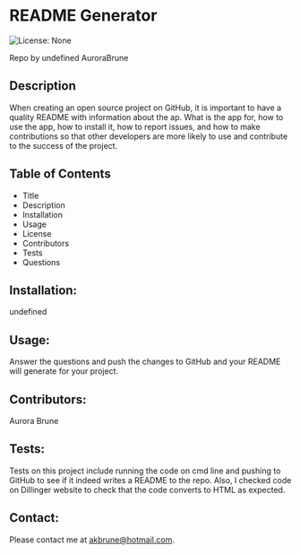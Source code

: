# README Generator

   ![License: None](https://img.shields.io/badge/License-None)

  Repo by undefined
  AuroraBrune

  ## Description
   When creating an open source project on GitHub, it is important to have a quality README with information about the ap. What is the app for, how to use the app, how to install it, how to report issues, and how to make contributions so that other developers are more likely to use and contribute to the success of the project. 

   ## Table of Contents
  - Title
  - Description
  - Installation
  - Usage
  - License
  - Contributors
  - Tests
  - Questions

   ## Installation:
   undefined

  ## Usage:
   Answer the questions and push the changes to GitHub and your README will generate for your project. 

  ## Contributors:
  Aurora Brune

  ## Tests:
  Tests on this project include running the code on cmd line and pushing to GitHub to see if it indeed writes a README to the repo. Also, I checked code on Dillinger website to check that the code converts to HTML as expected. 

   ## Contact:
  Please contact me at akbrune@hotmail.com. 

  

 